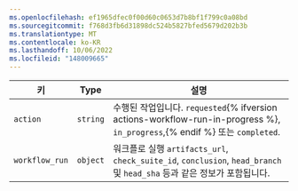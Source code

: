```yaml
---
ms.openlocfilehash: ef1965dfec0f00d60c0653d7b8bf1f799c0a08bd
ms.sourcegitcommit: f768d3fb6d31898dc524b5827bfed5679d202b3b
ms.translationtype: MT
ms.contentlocale: ko-KR
ms.lasthandoff: 10/06/2022
ms.locfileid: "148009665"
---
```

키 | Type | 설명
----|------|-------------
`action`|`string` | 수행된 작업입니다. `requested`{% ifversion actions-workflow-run-in-progress %}, `in_progress`,{% endif %} 또는 `completed`.
`workflow_run`| `object` | 워크플로 실행 `artifacts_url`, `check_suite_id`, `conclusion`, `head_branch` 및 `head_sha` 등과 같은 정보가 포함됩니다.
